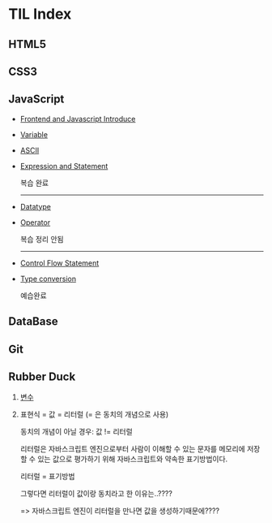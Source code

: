 # TIL Index



## HTML5



## CSS3



## JavaScript

- [Frontend and Javascript Introduce](./JavaScript/FDS/200420-1-2.md)

- [Variable](./JavaScript/FDS/200422-4-5.md#변수)

- [ASCII](./JavaScript/FDS/200422-4-5.md#ascii-code)

- [Expression and Statement](./JavaScript/FDS/200422-4-5.md#표현식과-문)

  복습 완료

  ---

  

- [Datatype](./JavaScript/FDS/200424-6-7.md#데이터-타입)

- [Operator](./JavaScript/FDS/200424-6-7.md#연산자)

  복습 정리 안됨

  ---

  

- [Control Flow Statement](./JavaScript/FDS/200426-8-9.md#제어문)

- [Type conversion](./JavaScript/FDS/200426-8-9.md#타입-변환과-단축-평가)

  예습완료



## DataBase



## Git



## Rubber Duck

1. [변수]([https://github.com/tinkerbell93/TIL/blob/master/JavaScript/FDS/200422-4-5.md#4-%EB%B3%80%EC%88%98-%EC%84%A0%EC%96%B8%EC%9D%98-%EC%8B%A4%ED%96%89-%EC%8B%9C%EC%A0%90%EA%B3%BC-%EB%B3%80%EC%88%98-%ED%98%B8%EC%9D%B4%EC%8A%A4%ED%8C%85](https://github.com/tinkerbell93/TIL/blob/master/JavaScript/FDS/200422-4-5.md#4-변수-선언의-실행-시점과-변수-호이스팅))

2. 표현식 = 값 = 리터럴 (= 은 동치의 개념으로 사용)

   동치의 개념이 아닐 경우: 값 != 리터럴

   리터럴은 자바스크립트 엔진으로부터 사람이 이해할 수 있는 문자를 메모리에 저장 할 수 있는 값으로 평가하기 위해 자바스크립트와 약속한 표기방법이다.

   리터럴 = 표기방법

   그렇다면 리터럴이 값이랑 동치라고 한 이유는..????

   => 자바스크립트 엔진이 리터럴을 만나면 값을 생성하기때문에????

   